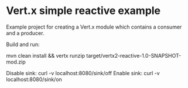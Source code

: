 # Vert.x simple reactive example

Example project for creating a Vert.x module which contains a consumer and a producer. 

Build and run:

mvn clean install && vertx runzip target/vertx2-reactive-1.0-SNAPSHOT-mod.zip

Disable sink: curl -v localhost:8080/sink/off
Enable  sink: curl -v localhost:8080/sink/on